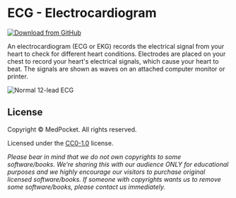 # ECG - Electrocardiogram

[![Download from GitHub](https://img.shields.io/github/repo-size/MedPocket/ECG?logo=github&label=Download)](https://github.com/MedPocket/ECG/archive/refs/heads/main.zip)

An electrocardiogram (ECG or EKG) records the electrical signal from your heart to check for different heart conditions. Electrodes are placed on your chest to record your heart's electrical signals, which cause your heart to beat. The signals are shown as waves on an attached computer monitor or printer.

![Normal 12-lead ECG](https://user-images.githubusercontent.com/27698189/95661159-5c16f200-0b57-11eb-9d9b-c105dfa7dfd2.png)

## License

Copyright &copy; MedPocket. All rights reserved.

Licensed under the [CC0-1.0](LICENSE) license.

*Please bear in mind that we do not own copyrights to some software/books. We’re sharing this with our audience ONLY for educational purposes and we highly encourage our visitors to purchase original licensed software/books. If someone with copyrights wants us to remove some software/books, please contact us immediately.*
